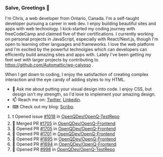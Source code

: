### Salve, Greetings 👋

I'm Chris, a web developer from Ontario, Canada. I'm a self-taught developer pursuing a career in web dev. I enjoy building beautiful sites and apps with web technology.
I kick-started my coding journey with freeCodeCamp and claimed five of their certifications.  I currently working on personal projects in JavaScript, especially with React/Next.js, though I'm open to learning other languages and frameworks. I love the web platform and I'm excited by the powerful technolgies which can developers can efficiently build amazing sites and apps with. Lately I've been getting my feet wet with larger projects by contributing to https://github.com/Automattic/wp-calypso .

When I get down to coding, I enjoy the satisfaction of creating complex interaction and the eye candy of adding styles to my HTML. 

- 💬 Ask me about putting your visual design into code. I enjoy CSS, but design isn't my strength, so I'd love to implement your amazing design.
- 📫 Reach me on: [Twitter](https://twitter.com/Christo28120856), [Linkedin](https://www.linkedin.com/in/christopher-stevers-07b9a5204/).
- ⌨ Check out my blog: [Scribo](https://christopherstevers.cf).
<!--
**Christopher-Stevers/Christopher-Stevers** is a ✨ _special_ ✨ repository because its `README.md` (this file) appears on your GitHub profile.

Here are some ideas to get you started:

- 🔭 I’m currently working on ...
- 🌱 I’m currently learning ...
- 👯 I’m looking to collaborate on ...
- 🤔 I’m looking for help with ...
- 😄 Pronouns: ...
- ⚡ Fun fact: ...
-->

<!--START_SECTION:activity-->
1. ❗️ Opened issue [#1018](https://github.com/OpenQDev/OpenQ-TestRepo/issues/1018) in [OpenQDev/OpenQ-TestRepo](https://github.com/OpenQDev/OpenQ-TestRepo)
2. 🎉 Merged PR [#1705](https://github.com/OpenQDev/OpenQ-Frontend/pull/1705) in [OpenQDev/OpenQ-Frontend](https://github.com/OpenQDev/OpenQ-Frontend)
3. 💪 Opened PR [#1705](https://github.com/OpenQDev/OpenQ-Frontend/pull/1705) in [OpenQDev/OpenQ-Frontend](https://github.com/OpenQDev/OpenQ-Frontend)
4. 💪 Opened PR [#1701](https://github.com/OpenQDev/OpenQ-Frontend/pull/1701) in [OpenQDev/OpenQ-Frontend](https://github.com/OpenQDev/OpenQ-Frontend)
5. 💪 Opened PR [#1695](https://github.com/OpenQDev/OpenQ-Frontend/pull/1695) in [OpenQDev/OpenQ-Frontend](https://github.com/OpenQDev/OpenQ-Frontend)
6. 💪 Opened PR [#1694](https://github.com/OpenQDev/OpenQ-Frontend/pull/1694) in [OpenQDev/OpenQ-Frontend](https://github.com/OpenQDev/OpenQ-Frontend)
7. 💪 Opened PR [#998](https://github.com/OpenQDev/OpenQ-TestRepo/pull/998) in [OpenQDev/OpenQ-TestRepo](https://github.com/OpenQDev/OpenQ-TestRepo)
<!--END_SECTION:activity-->
